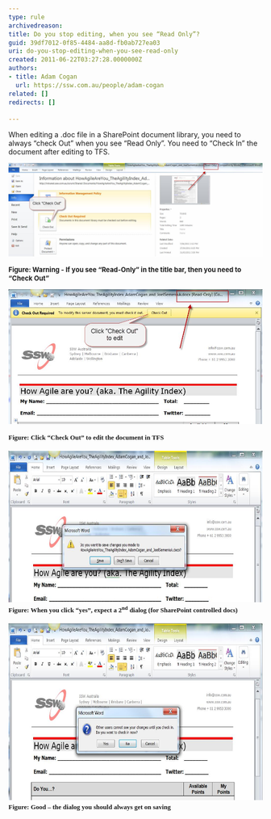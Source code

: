 ```yaml
---
type: rule
archivedreason: 
title: Do you stop editing, when you see “Read Only”?
guid: 39df7012-0f85-4484-aa8d-fb0ab727ea03
uri: do-you-stop-editing-when-you-see-read-only
created: 2011-06-22T03:27:28.0000000Z
authors:
- title: Adam Cogan
  url: https://ssw.com.au/people/adam-cogan
related: []
redirects: []

---
```


When editing a .doc file in a SharePoint document library, you need to always “check Out” when you see “Read Only”. You need to “Check In” the document after editing to TFS.

![Check-Out when you see ReadOnly](SharepointWord.jpg)

**<font size="2">Figure: Warning - If you see “Read-Only” in the title bar, then you need to “Check Out”</font>**

<!--endintro-->

![Click Check-Out to edit](SharepointWord1.jpg) 

<font face="Calibri"><font size="2"><font face="Times New Roman"> <strong>Figure: Click “Check Out” to edit the document in TFS</strong> </font><br>
<br>
<img style="width:650px;height:300px;" alt="Save before closing" src="SharepointWord2.jpg"> <br>
</font><font face="Calibri"><font size="2"><font face="Times New Roman"> <strong>Figure: When you click “yes”, expect a 2<sup>nd</sup> dialog (for SharePoint controlled docs)</strong> </font><br>
<br>
<img style="width:650px;height:350px;" alt="Check - in after saving the changes" src="SharepointWord3.jpg"> <br>
</font></font></font><font size="2" face="Times New Roman"> <strong>Figure: Good – the dialog you should always get on saving</strong> </font>
